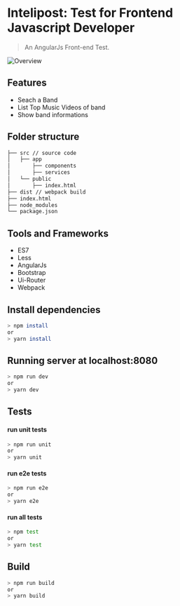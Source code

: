 # Intelipost: Test for Frontend Javascript Developer

> An AngularJs Front-end Test.

![Overview](https://i.imgur.com/OCjt0c0.png)
## Features
- Seach a Band
- List Top Music Videos of band
- Show band informations

## Folder structure
```sh
├── src // source code
│   ├── app
│       ├── components 
│       ├── services
│   └── public
│       ├── index.html
├── dist // webpack build
├── index.html
├── node_modules
└── package.json
```


## Tools and Frameworks
- ES7
- Less
- AngularJs
- Bootstrap
- Ui-Router
- Webpack

## Install dependencies
```sh
> npm install
or
> yarn install
```
## Running server at localhost:8080
```sh
> npm run dev
or
> yarn dev
```

## Tests
#### run unit tests
```sh
> npm run unit
or
> yarn unit
```
#### run e2e tests
```sh
> npm run e2e
or
> yarn e2e
```
#### run all tests
```sh
> npm test
or
> yarn test
```
## Build
```sh
> npm run build
or
> yarn build
```